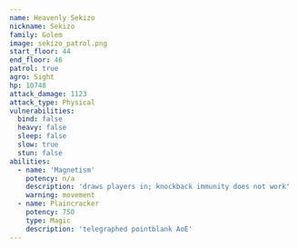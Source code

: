 ```yaml
---
name: Heavenly Sekizo
nickname: Sekizo
family: Golem
image: sekizo_patrol.png
start_floor: 44
end_floor: 46
patrol: true
agro: Sight
hp: 10748
attack_damage: 1123
attack_type: Physical
vulnerabilities:
  bind: false
  heavy: false
  sleep: false
  slow: true
  stun: false
abilities:
  - name: 'Magnetism'
    potency: n/a
    description: 'draws players in; knockback immunity does not work'
    warning: movement
  - name: Plaincracker
    potency: 750
    type: Magic
    description: 'telegraphed pointblank AoE'
---
```

